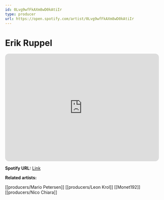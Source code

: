 ```yaml
---
id: 0Lvg9wfFkAXm8wD0kAtiIr
type: producer
url: https://open.spotify.com/artist/0Lvg9wfFkAXm8wD0kAtiIr
---
```

# Erik Ruppel

<iframe style="border-radius:12px" src="https://open.spotify.com/embed/artist/0Lvg9wfFkAXm8wD0kAtiIr" width="100%" height="352" frameBorder="0" allowfullscreen="" allow="autoplay; clipboard-write; encrypted-media; fullscreen; picture-in-picture" loading="lazy"></iframe>

**Spotify URL:** [Link](https://open.spotify.com/artist/0Lvg9wfFkAXm8wD0kAtiIr)

**Related artists:**

[[producers/Mario Petersen]]
[[producers/Leon Krol]]
[[Monet192]]
[[producers/Nico Chiara]]
